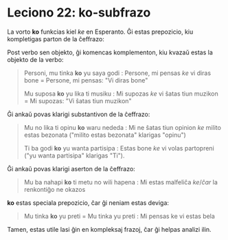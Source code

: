# Leciono 22: ko-subfrazo

La vorto **ko** funkcias kiel *ke* en Esperanto. Ĝi estas prepozicio, kiu
kompletigas parton de la ĉeffrazo:

Post verbo sen objekto, ĝi komencas komplementon, kiu kvazaŭ estas la objekto de
la verbo:

> Personi, mu tinka **ko** yu saya godi : Persone, mi pensas *ke* vi diras bone
> = Persone, mi pensas: "Vi diras bone"
>
> Mu suposa **ko** yu lika ti musiku : Mi supozas *ke* vi ŝatas tiun muzikon =
> Mi supozas: "Vi ŝatas tiun muzikon"

Ĝi ankaŭ povas klarigi substantivon de la ĉeffrazo:

> Mu no lika ti opinu **ko** waru nededa : Mi ne ŝatas tiun opinion *ke* milito
> estas bezonata ("milito estas bezonata" klarigas "opinu")
>
> Ti ba godi **ko** yu wanta partisipa : Estas bone *ke* vi volas partopreni
> ("yu wanta partisipa" klarigas "Ti").

Ĝi ankaŭ povas klarigi aserton de la ĉeffrazo:

> Mu ba nahapi **ko** ti metu no wili hapena : Mi estas malfeliĉa *ke*/*ĉar* la
> renkontiĝo ne okazos

**ko** estas speciala prepozicio, ĉar ĝi neniam estas deviga:

> Mu tinka **ko** yu preti = Mu tinka yu preti : Mi pensas ke vi estas bela

Tamen, estas utile lasi ĝin en kompleksaj frazoj, ĉar ĝi helpas analizi ilin.

